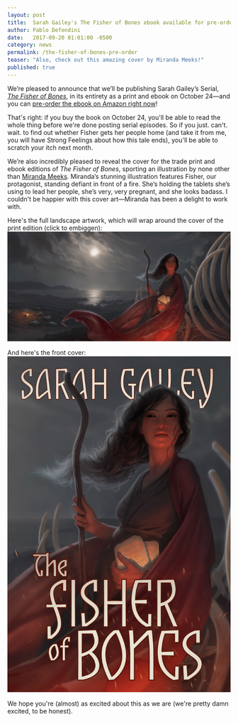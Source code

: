```yaml
---
layout: post
title:  Sarah Gailey's The Fisher of Bones ebook available for pre-order
author: Pablo Defendini
date:   2017-09-20 01:01:00 -0500
category: news
permalink: /the-fisher-of-bones-pre-order
teaser: "Also, check out this amazing cover by Miranda Meeks!"
published: true
---
```


We’re pleased to announce that we’ll be publishing Sarah Gailey’s Serial, [_The Fisher of Bones_](/book/the-fisher-of-bones), in its entirety as a print and ebook on October 24—and you can [pre-order the ebook on Amazon right now](https://www.amazon.com/dp/B075PGX6YJ/ref=sr_1_2?ie=UTF8&qid=1505916410&sr=8-2&keywords=the+fisher+of+bones)!

That's right: if you buy the book on October 24, you'll be able to read the whole thing before we're done posting serial episodes. So if you just. can't. wait. to find out whether Fisher gets her people home (and take it from me, you will have Strong Feelings about how this tale ends), you'll be able to scratch your itch next month.

We’re also incredibly pleased to reveal the cover for the trade print and ebook editions of _The Fisher of Bones_, sporting an illustration by none other than [Miranda Meeks](http://mirandameeks.com). Miranda’s stunning illustration features Fisher, our protagonist, standing defiant in front of a fire. She’s holding the tablets she’s using to lead her people, she’s very, very pregnant, and she looks badass. I couldn't be happier with this cover art—Miranda has been a delight to work with.

Here's the full landscape artwork, which will wrap around the cover of the print edition (click to embiggen):
[![Miranda Meeks Illustration for Sarah Gailey's The Fisher of Bones](/illustration/the-fisher-of-bones.jpg)](/illustration/the-fisher-of-bones.jpg)

And here's the front cover:
![Miranda Meeks Illustration for Sarah Gailey's The Fisher of Bones](/images/book-covers/the-fisher-of-bones-cover-image.jpg)

We hope you're (almost) as excited about this as we are (we're pretty damn excited, to be honest).
